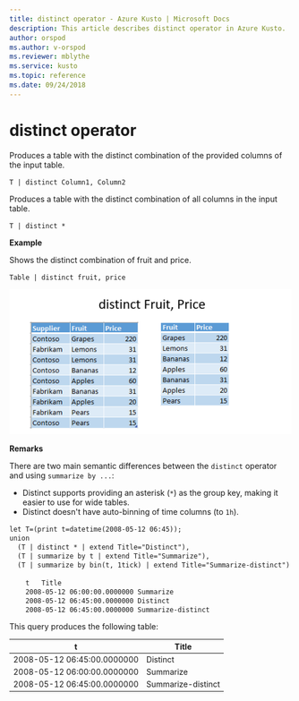 ```yaml
---
title: distinct operator - Azure Kusto | Microsoft Docs
description: This article describes distinct operator in Azure Kusto.
author: orspod
ms.author: v-orspod
ms.reviewer: mblythe
ms.service: kusto
ms.topic: reference
ms.date: 09/24/2018
---
```

# distinct operator

Produces a table with the distinct combination of the provided columns of the input table. 

```kusto
T | distinct Column1, Column2
```

Produces a table with the distinct combination of all columns in the input table.

```kusto
T | distinct *
```

**Example**

Shows the distinct combination of fruit and price.

```kusto
Table | distinct fruit, price
```

![alt text](./Images/aggregations/distinct.PNG "distinct")

**Remarks**

There are two main semantic differences between the `distinct` operator and
using `summarize by ...`:
* Distinct supports providing an asterisk (`*`) as the group key, making it easier to use for wide tables.
* Distinct doesn't have auto-binning of time columns (to `1h`).

```kusto
let T=(print t=datetime(2008-05-12 06:45));
union
  (T | distinct * | extend Title="Distinct"),
  (T | summarize by t | extend Title="Summarize"),
  (T | summarize by bin(t, 1tick) | extend Title="Summarize-distinct")
		
	t	Title
	2008-05-12 06:00:00.0000000	Summarize
	2008-05-12 06:45:00.0000000	Distinct
	2008-05-12 06:45:00.0000000	Summarize-distinct
```

This query produces the following table:

t                            | Title
-----------------------------|--------------------
2008-05-12 06:45:00.0000000  | Distinct
2008-05-12 06:00:00.0000000  | Summarize
2008-05-12 06:45:00.0000000  | Summarize-distinct